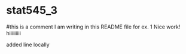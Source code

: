 # stat545_3
#this is a comment I am writing in this README file for ex. 1
Nice work! hiiiiiiiii

added line locally
